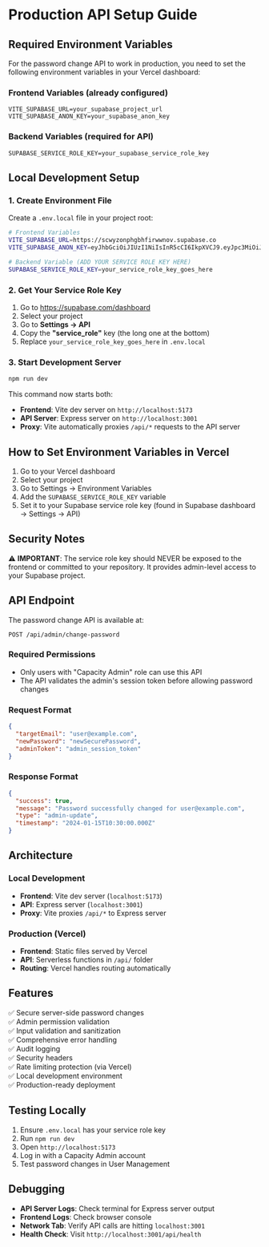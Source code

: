 # Production API Setup Guide

## Required Environment Variables

For the password change API to work in production, you need to set the following environment variables in your Vercel dashboard:

### Frontend Variables (already configured)
```
VITE_SUPABASE_URL=your_supabase_project_url
VITE_SUPABASE_ANON_KEY=your_supabase_anon_key
```

### Backend Variables (required for API)
```
SUPABASE_SERVICE_ROLE_KEY=your_supabase_service_role_key
```

## Local Development Setup

### 1. Create Environment File
Create a `.env.local` file in your project root:
```bash
# Frontend Variables
VITE_SUPABASE_URL=https://scwyzonphgbhfirwwnov.supabase.co
VITE_SUPABASE_ANON_KEY=eyJhbGciOiJIUzI1NiIsInR5cCI6IkpXVCJ9.eyJpc3MiOiJzdXBhYmFzZSIsInJlZiI6InNjd3l6b25waGdiaGZpcnd3bm92Iiwicm9sZSI6ImFub24iLCJpYXQiOjE3NTE4MzQ2MTMsImV4cCI6MjA2NzQxMDYxM30.XTqP3aOLIVfyw9kpdawVfqFAiYg8USJaZVLi478wq3I

# Backend Variable (ADD YOUR SERVICE ROLE KEY HERE)
SUPABASE_SERVICE_ROLE_KEY=your_service_role_key_goes_here
```

### 2. Get Your Service Role Key
1. Go to https://supabase.com/dashboard
2. Select your project
3. Go to **Settings → API**
4. Copy the **"service_role"** key (the long one at the bottom)
5. Replace `your_service_role_key_goes_here` in `.env.local`

### 3. Start Development Server
```bash
npm run dev
```

This command now starts both:
- **Frontend**: Vite dev server on `http://localhost:5173`
- **API Server**: Express server on `http://localhost:3001`
- **Proxy**: Vite automatically proxies `/api/*` requests to the API server

## How to Set Environment Variables in Vercel

1. Go to your Vercel dashboard
2. Select your project
3. Go to Settings → Environment Variables
4. Add the `SUPABASE_SERVICE_ROLE_KEY` variable
5. Set it to your Supabase service role key (found in Supabase dashboard → Settings → API)

## Security Notes

⚠️ **IMPORTANT**: The service role key should NEVER be exposed to the frontend or committed to your repository. It provides admin-level access to your Supabase project.

## API Endpoint

The password change API is available at:
```
POST /api/admin/change-password
```

### Required Permissions
- Only users with "Capacity Admin" role can use this API
- The API validates the admin's session token before allowing password changes

### Request Format
```json
{
  "targetEmail": "user@example.com",
  "newPassword": "newSecurePassword",
  "adminToken": "admin_session_token"
}
```

### Response Format
```json
{
  "success": true,
  "message": "Password successfully changed for user@example.com",
  "type": "admin-update",
  "timestamp": "2024-01-15T10:30:00.000Z"
}
```

## Architecture

### Local Development
- **Frontend**: Vite dev server (`localhost:5173`)
- **API**: Express server (`localhost:3001`)
- **Proxy**: Vite proxies `/api/*` to Express server

### Production (Vercel)
- **Frontend**: Static files served by Vercel
- **API**: Serverless functions in `/api/` folder
- **Routing**: Vercel handles routing automatically

## Features

✅ Secure server-side password changes  
✅ Admin permission validation  
✅ Input validation and sanitization  
✅ Comprehensive error handling  
✅ Audit logging  
✅ Security headers  
✅ Rate limiting protection (via Vercel)  
✅ Local development environment  
✅ Production-ready deployment  

## Testing Locally

1. Ensure `.env.local` has your service role key
2. Run `npm run dev`
3. Open `http://localhost:5173`
4. Log in with a Capacity Admin account
5. Test password changes in User Management

## Debugging

- **API Server Logs**: Check terminal for Express server output
- **Frontend Logs**: Check browser console
- **Network Tab**: Verify API calls are hitting `localhost:3001`
- **Health Check**: Visit `http://localhost:3001/api/health` 